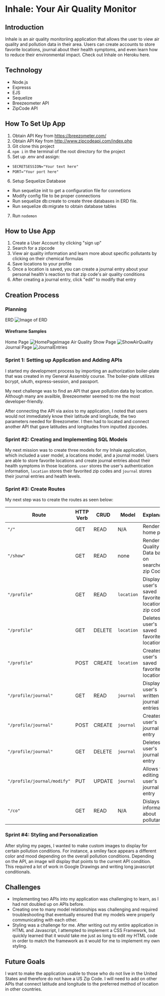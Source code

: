 # Inhale: Your Air Quality Monitor

## Introduction 

Inhale is an air quality monitoriing application that allows the user to view air quality and pollution data in their area. Users can create accounts to store favorite locations, journal about their health symptoms, and even learn how to reduce their environmental impact. 
Check out Inhale on Heroku here.

## Technology

- Node.js
- Expresss
- EJS
- Sequelize
- Breezeometer API
- ZipCode API

## How To Set Up App
1. Obtain API Key from https://breezometer.com/
2. Obtain API Key from http://www.zipcodeapi.com/index.php
3. Git clone this project
4. `npm i` in the terminal of the root directory for the project
5. Set up .env and assign:
- `SECRETSESSION="Your text here"`
- `PORT="Your port here"`
6. Setup Sequelize Database
- Run sequelize init to get a configuration file for connetions
- Modify config file to be proper connections
- Run sequelize db:create to create three databases in ERD file.
- Run sequelize db:migrate to obtain database tables
7. Run `nodemon`

## How to Use App
1. Create a User Account by clicking "sign up"
2. Search for a zipcode
3. View air quality information and learn more about specific pollutants by clicking on their chemical formulas
4. Save locations to your profile
5. Once a location is saved, you can create a journal entry about your personal health's reaction to that zip code's air quality conditions
6. After creating a journal entry, click "edit" to modify that entry

## Creation Process

### Planning
ERD
![Image of ERD](https://i.imgur.com/xbTz1Pv.png)

#### Wireframe Samples
Home Page
![HomePageImage](https://i.imgur.com/eYg8BNp.png)
Air Quality Show Page
![ShowAirQuality](https://i.imgur.com/dcwjuE6.png)
Journal Page
![JournalEntries](https://i.imgur.com/NyeAGXI.png)

### Sprint 1: Setting up Application and Adding APIs

I started my development process by importing an authorization boiler-plate that was created in my General Assembly course. The boiler-plate utilizes bcrypt, oAuth, express-session, and passport.

My next challenge was to find an API that gave pollution data by location. Although many are availble, Breezeometer seemed to me the most developer-friendly.

After connecting the API via axios to my application, I noted that users would not immediately know their latitude and longitude, the two parameters needed for Breezometer. I then had to located and connect another API that gave latitudes and longitudes from inputted zipcodes.

### Sprint #2: Creating and Implementing SQL Models

My next mission was to create three models for my Inhale application, which included a user model, a locations model, and a journal model. Users are able to store favorite locations and create journal entries about their health symptoms in those locations. `user` stores the user's authentication information, `location` stores their favorited zip codes and `journal` stores their journal entries and health levels.

### Sprint #3: Create Routes

My next step was to create the routes as seen below:

| Route | HTTP Verb | CRUD | Model | Explanation
| ------------- | ------------- | ------------- | ------------- | ------------- |
| `"/"` | GET  | READ | N/A | Renders home page
|`"/show"`  | GET  | READ | none | Renders Air Quality Data based on searched zip Code
|`"/profile"` | GET | READ | `location` | Displays user's saved favorite locations by zip code
|`"/profile"` | GET | DELETE | `location` | Deletes user's saved favorite location
|`"/profile"` | POST | CREATE | `location` | Creates user's saved favorite location
|`"/profile/journal"` | GET | READ | `journal` | Displays user's written journal entries
|`"/profile/journal"` | POST | CREATE | `journal` | Creates user's journal entry
|`"/profile/journal"` | GET | DELETE | `journal` | Deletes user's journal entry
|`"/profile/journal/modify"` | PUT | UPDATE | `journal` | Allows for editing of user's journal entry
|`"/co"` | GET | READ | N/A | Dislays information about pollutant

### Sprint #4: Styling and Personalization
After styling my pages, I wanted to make custom images to display for certain pollution conditions. For instance, a smiley face appears a different color and mood depending on the overall pollution conditions. Depending on the API, an image will display that points to the current API condition. This required a lot of work in Google Drawings and writing long javascript conditionals.

## Challenges
- Implementing two APIs into my application was challenging to learn, as I had not doubled up on APIs before.
- Creating one to many model relationships was challenging and required troubleshooting that eventually ensured that my models were properly communicating with each other.
- Styling was a challenge for me. After writing out my entire application in HTML and Javascript, I attempted to implement a CSS Framework, but quickly learned that it would take me just as long to edit my HTML code in order to match the framework as it would for me to implement my own styling.

## Future Goals
I want to make the application usable to those who do not live in the United States and therefore do not have a US Zip Code. I will need to add on other APIs that connect latitude and longitude to the preferred method of location in other countries.

